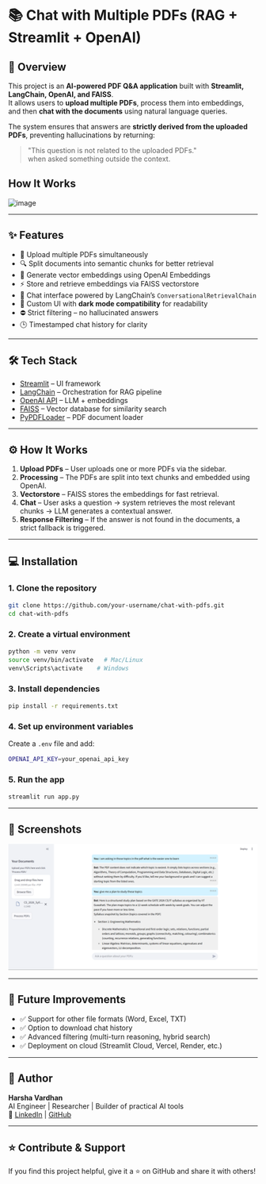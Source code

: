 # 📚 Chat with Multiple PDFs (RAG + Streamlit + OpenAI)

## 🚀 Overview
This project is an **AI-powered PDF Q&A application** built with **Streamlit, LangChain, OpenAI, and FAISS**.  
It allows users to **upload multiple PDFs**, process them into embeddings, and then **chat with the documents** using natural language queries.

The system ensures that answers are **strictly derived from the uploaded PDFs**, preventing hallucinations by returning:
> "This question is not related to the uploaded PDFs."  
when asked something outside the context.

## How It Works
<img width="2684" height="1489" alt="image" src="https://github.com/user-attachments/assets/30dc8198-c80d-4a54-b0be-c9a68161e317" />

---

## ✨ Features
- 📂 Upload multiple PDFs simultaneously
- 🔍 Split documents into semantic chunks for better retrieval
- 🧠 Generate vector embeddings using OpenAI Embeddings
- ⚡ Store and retrieve embeddings via FAISS vectorstore
- 🤖 Chat interface powered by LangChain’s `ConversationalRetrievalChain`
- 🎨 Custom UI with **dark mode compatibility** for readability
- ⛔ Strict filtering – no hallucinated answers
- 🕒 Timestamped chat history for clarity

---

## 🛠️ Tech Stack
- [Streamlit](https://streamlit.io/) – UI framework  
- [LangChain](https://www.langchain.com/) – Orchestration for RAG pipeline  
- [OpenAI API](https://platform.openai.com/) – LLM + embeddings  
- [FAISS](https://faiss.ai/) – Vector database for similarity search  
- [PyPDFLoader](https://python.langchain.com/docs/modules/data_connection/document_loaders/pdf) – PDF document loader  

---

## ⚙️ How It Works
1. **Upload PDFs** – User uploads one or more PDFs via the sidebar.  
2. **Processing** – The PDFs are split into text chunks and embedded using OpenAI.  
3. **Vectorstore** – FAISS stores the embeddings for fast retrieval.  
4. **Chat** – User asks a question → system retrieves the most relevant chunks → LLM generates a contextual answer.  
5. **Response Filtering** – If the answer is not found in the documents, a strict fallback is triggered.  

---

## 💻 Installation

### 1. Clone the repository
```bash
git clone https://github.com/your-username/chat-with-pdfs.git
cd chat-with-pdfs
```

### 2. Create a virtual environment
```bash
python -m venv venv
source venv/bin/activate   # Mac/Linux
venv\Scripts\activate    # Windows
```

### 3. Install dependencies
```bash
pip install -r requirements.txt
```

### 4. Set up environment variables
Create a `.env` file and add:
```bash
OPENAI_API_KEY=your_openai_api_key
```

### 5. Run the app
```bash
streamlit run app.py
```

---

## 📸 Screenshots
![UI](image.png)

---

## 🔮 Future Improvements
- ✅ Support for other file formats (Word, Excel, TXT)
- ✅ Option to download chat history
- ✅ Advanced filtering (multi-turn reasoning, hybrid search)
- ✅ Deployment on cloud (Streamlit Cloud, Vercel, Render, etc.)

---

## 👤 Author
**Harsha Vardhan**  
AI Engineer | Researcher | Builder of practical AI tools  
🔗 [LinkedIn](https://www.linkedin.com/) | [GitHub](https://github.com/)

---

## ⭐ Contribute & Support
If you find this project helpful, give it a ⭐ on GitHub and share it with others!
